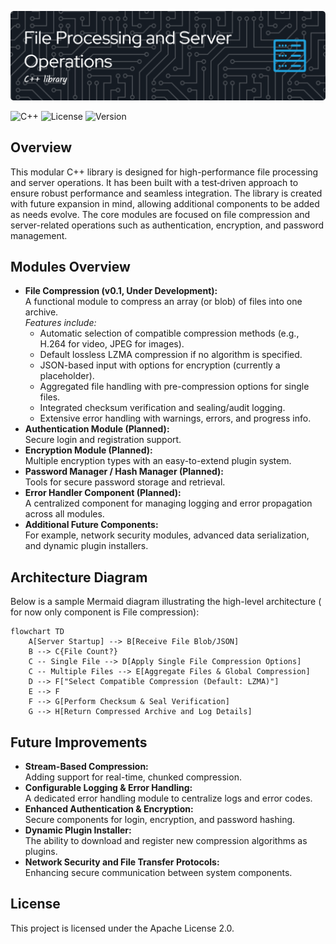 ![FileprcessServerops.png](documentation/images/FileprcessServerops.png)

![C++](https://img.shields.io/badge/C++-20-blue)
![License](https://img.shields.io/badge/license-Apache_License_2.0.-green)
![Version](https://img.shields.io/badge/version-0.1-blue.svg)

## Overview
This modular C++ library is designed for high-performance file processing and server operations. It has been built with a test‐driven approach to ensure robust performance and seamless integration. The library is created with future expansion in mind, allowing additional components to be added as needs evolve. The core modules are focused on file compression and server-related operations such as authentication, encryption, and password management.

## Modules Overview
- **File Compression (v0.1, Under Development):**  
  A functional module to compress an array (or blob) of files into one archive.  
  *Features include:*
    - Automatic selection of compatible compression methods (e.g., H.264 for video, JPEG for images).
    - Default lossless LZMA compression if no algorithm is specified.
    - JSON-based input with options for encryption (currently a placeholder).
    - Aggregated file handling with pre-compression options for single files.
    - Integrated checksum verification and sealing/audit logging.
    - Extensive error handling with warnings, errors, and progress info.
- **Authentication Module (Planned):**  
  Secure login and registration support.
- **Encryption Module (Planned):**  
  Multiple encryption types with an easy-to-extend plugin system.
- **Password Manager / Hash Manager (Planned):**  
  Tools for secure password storage and retrieval.
- **Error Handler Component (Planned):**  
  A centralized component for managing logging and error propagation across all modules.
- **Additional Future Components:**  
  For example, network security modules, advanced data serialization, and dynamic plugin installers.

## Architecture Diagram
Below is a sample Mermaid diagram illustrating the high-level architecture ( for now only component is File compression):

```mermaid
flowchart TD
    A[Server Startup] --> B[Receive File Blob/JSON]
    B --> C{File Count?}
    C -- Single File --> D[Apply Single File Compression Options]
    C -- Multiple Files --> E[Aggregate Files & Global Compression]
    D --> F["Select Compatible Compression (Default: LZMA)"]
    E --> F
    F --> G[Perform Checksum & Seal Verification]
    G --> H[Return Compressed Archive and Log Details]
```

## Future Improvements
- **Stream-Based Compression:**  
  Adding support for real-time, chunked compression.
- **Configurable Logging & Error Handling:**  
  A dedicated error handling module to centralize logs and error codes.
- **Enhanced Authentication & Encryption:**  
  Secure components for login, encryption, and password hashing.
- **Dynamic Plugin Installer:**  
  The ability to download and register new compression algorithms as plugins.
- **Network Security and File Transfer Protocols:**  
  Enhancing secure communication between system components.

## License
This project is licensed under the Apache License 2.0.
